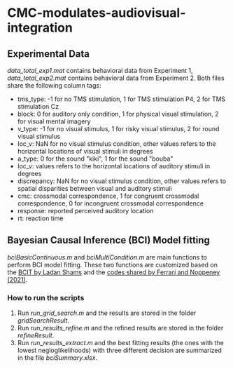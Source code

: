 # CMC-modulates-audiovisual-integration


## Experimental Data
*data_total_exp1.mat* contains behavioral data from Experiment 1, *data_total_exp2.mat* contains behavioral data from Experiment 2. Both files share the following column tags:
- tms_type: -1 for no TMS stimulation, 1 for TMS stimulation P4, 2 for TMS stimulation Cz
- block: 0 for auditory only condition, 1 for physical visual stimulation, 2 for visual mental imagery
- v_type: -1 for no visual stimulus, 1 for risky visual stimulus, 2 for round visual stimulus
- loc_v: NaN for no visual stimulus condition, other values refers to the horizontal locations of visual stimuli in degrees
- a_type: 0 for the sound "kiki", 1 for the sound "bouba"
- loc_v: values refers to the horizontal locations of auditory stimuli in degrees
- discrepancy: NaN for no visual stimulus condition, other values refers to spatial disparities between visual and auditory stimuli
- cmc: crossmodal correspondence, 1 for congruent crossmodal correspondence, 0 for incongruent crossmodal correspondence
- response: reported perceived auditory location
- rt: reaction time

## Bayesian Causal Inference (BCI) Model fitting
*bciBasicContinuous.m* and *bciMultiCondition.m* are main functions to perform BCI model fitting. These two functions are customized based on the [BCIT by Ladan Shams](https://github.com/multisensoryperceptionlab/BCIT) and the [codes shared by Ferrari and Noppeney (2021)](https://doi.org/10.1371/journal.pbio.3001465).
### How to run the scripts
1. Run *run_grid_search.m* and the results are stored in the folder *gridSearchResult*.
2. Run *run_results_refine.m* and the refined results are stored in the folder *refineResult*.
3. Run *run_results_extract.m* and the best fitting results (the ones with the lowest negloglikelihoods) with three different decision are summarized in the file *bciSummary.xlsx*.
